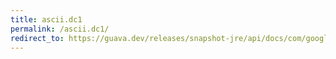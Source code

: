 ```yaml
---
title: ascii.dc1
permalink: /ascii.dc1/
redirect_to: https://guava.dev/releases/snapshot-jre/api/docs/com/google/common/base/Ascii.html#DC1
---
```

